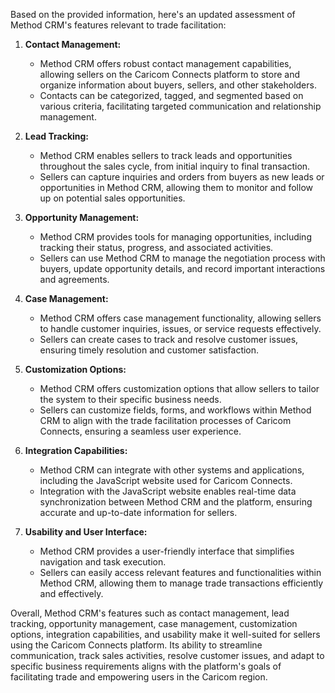 Based on the provided information, here's an updated assessment of Method CRM's features relevant to trade facilitation:

1. **Contact Management:**

   - Method CRM offers robust contact management capabilities, allowing sellers on the Caricom Connects platform to store and organize information about buyers, sellers, and other stakeholders.
   - Contacts can be categorized, tagged, and segmented based on various criteria, facilitating targeted communication and relationship management.

2. **Lead Tracking:**

   - Method CRM enables sellers to track leads and opportunities throughout the sales cycle, from initial inquiry to final transaction.
   - Sellers can capture inquiries and orders from buyers as new leads or opportunities in Method CRM, allowing them to monitor and follow up on potential sales opportunities.

3. **Opportunity Management:**

   - Method CRM provides tools for managing opportunities, including tracking their status, progress, and associated activities.
   - Sellers can use Method CRM to manage the negotiation process with buyers, update opportunity details, and record important interactions and agreements.

4. **Case Management:**

   - Method CRM offers case management functionality, allowing sellers to handle customer inquiries, issues, or service requests effectively.
   - Sellers can create cases to track and resolve customer issues, ensuring timely resolution and customer satisfaction.

5. **Customization Options:**

   - Method CRM offers customization options that allow sellers to tailor the system to their specific business needs.
   - Sellers can customize fields, forms, and workflows within Method CRM to align with the trade facilitation processes of Caricom Connects, ensuring a seamless user experience.

6. **Integration Capabilities:**

   - Method CRM can integrate with other systems and applications, including the JavaScript website used for Caricom Connects.
   - Integration with the JavaScript website enables real-time data synchronization between Method CRM and the platform, ensuring accurate and up-to-date information for sellers.

7. **Usability and User Interface:**
   - Method CRM provides a user-friendly interface that simplifies navigation and task execution.
   - Sellers can easily access relevant features and functionalities within Method CRM, allowing them to manage trade transactions efficiently and effectively.

Overall, Method CRM's features such as contact management, lead tracking, opportunity management, case management, customization options, integration capabilities, and usability make it well-suited for sellers using the Caricom Connects platform. Its ability to streamline communication, track sales activities, resolve customer issues, and adapt to specific business requirements aligns with the platform's goals of facilitating trade and empowering users in the Caricom region.
